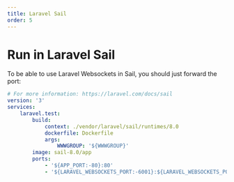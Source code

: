 ```yaml
---
title: Laravel Sail
order: 5
---
```


# Run in Laravel Sail

To be able to use Laravel Websockets in Sail, you should just forward the port:

```yaml
# For more information: https://laravel.com/docs/sail
version: '3'
services:
    laravel.test:
        build:
            context: ./vendor/laravel/sail/runtimes/8.0
            dockerfile: Dockerfile
            args:
                WWWGROUP: '${WWWGROUP}'
        image: sail-8.0/app
        ports:
            - '${APP_PORT:-80}:80'
            - '${LARAVEL_WEBSOCKETS_PORT:-6001}:${LARAVEL_WEBSOCKETS_PORT:-6001}'
```
